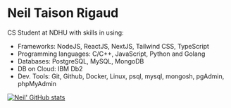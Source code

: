 # Neil Taison Rigaud
CS Student at NDHU with skills in using:
- Frameworks: NodeJS, ReactJS, NextJS, Tailwind CSS, TypeScript
- Programming languages: C/C++, JavaScript, Python and Golang
- Databases: PostgreSQL, MySQL, MongoDB
- DB on Cloud: IBM Db2
- Dev. Tools: Git, Github, Docker, Linux, psql, mysql, mongosh, pgAdmin, phpMyAdmin

[![Neil' GitHub stats](https://github-readme-stats-ashen-six-34.vercel.app/api?username=blackbird410&count_private=true&hide=issues&show_icons=true)](https://neil410.vercel.app)
